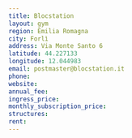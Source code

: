 ```yaml
---
title: Blocstation
layout: gym
region: Emilia Romagna
city: Forlì
address: Via Monte Santo 6
latitude: 44.227133
longitude: 12.044983
email: postmaster@blocstation.it
phone: 
website: 
annual_fee: 
ingress_price: 
monthly_subscription_price: 
structures: 
rent: 
---
```


